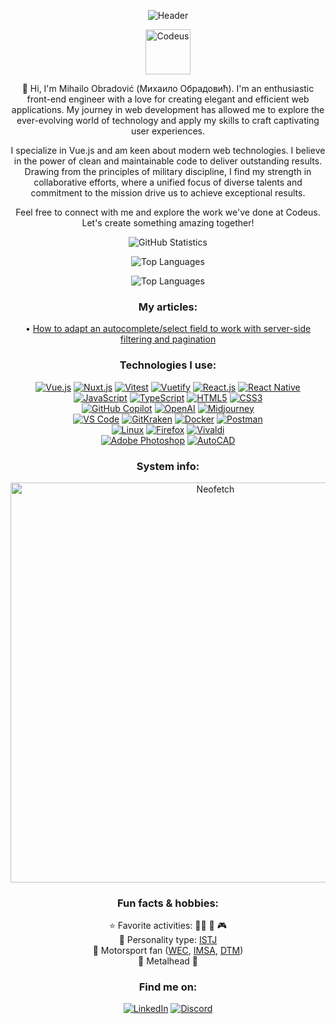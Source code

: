 <p align="center"><img src="https://i.imgur.com/UdBaPev.gif" alt="Header"></p>

<p align="center"><a href="https://codeus.me" target="_blank"><img src="https://codeus.me/img/codeus_logo.png" alt="Codeus" height="72"></a></p>

<p align="center">
  👋 Hi, I'm Mihailo Obradović (Михаило Обрадовић). I'm an enthusiastic front-end engineer with a love for creating elegant and efficient web applications. My journey in web development has allowed me to explore the ever-evolving world of technology and apply my skills to craft captivating user experiences.
</p>

<p align="center">
  I specialize in Vue.js and am keen about modern web technologies. I believe in the power of clean and maintainable code to deliver outstanding results. Drawing from the principles of military discipline, I find my strength in collaborative efforts, where a unified focus of diverse talents and commitment to the mission drive us to achieve exceptional results.
</p>

<p align="center">
  Feel free to connect with me and explore the work we've done at Codeus. Let's create something amazing together!
</p>

<p align="center">
    <img src="https://github-readme-stats.vercel.app/api?username=mihailo-obradovic&show_icons=true&show=reviews,discussions_started,discussions_answered,prs_merged,prs_merged_percentage&theme=tokyonight&border_radius=0&title_color=4fc8f4&text_color=3584c5&icon_color=4fc8f4&border_color=ffffff&card_width=600" alt="GitHub Statistics">
</p>

<p align="center">
   <img src="https://github-readme-stats.vercel.app/api/top-langs/?username=mihailo-obradovic&show_icons=true&theme=tokyonight&border_radius=0&title_color=4fc8f4&text_color=3584c5&icon_color=4fc8f4&border_color=ffffff&card_width=600" alt="Top Languages">
</p>

<p align="center">
   <img src="https://github-profile-trophy.vercel.app/?username=mihailo-obradovic&theme=tokyonight&column=4&margin-w=4&margin-h=4" alt="Top Languages">
</p>

<h3 align="center">My articles:</h3>
<div align="center">• <a href="https://www.amplifyre.com/articles/server-side-filter-and-paginate-autocomplete-select-fields">How to adapt an autocomplete/select field to work with server-side filtering and pagination</a></div>

<h3 align="center">Technologies I use:</h3>
<div align="center">
  <a href="https://vuejs.org/"><img src="https://img.shields.io/badge/Vue.js-4FC08D?style=for-the-badge&logo=vue.js&border_radius=16&logoColor=white" alt="Vue.js"></a>
  <a href="https://nuxt.com/"><img src="https://img.shields.io/badge/Nuxt.js-00C58E?style=for-the-badge&logo=nuxt.js&border_radius=16&logoColor=white" alt="Nuxt.js"></a>
  <a href="https://vitest.dev/"><img src="https://img.shields.io/badge/Vitest-005CFF?style=for-the-badge&logo=vitest&border_radius=16&logoColor=white" alt="Vitest"></a>
  <a href="https://vuetifyjs.com/en/" target="_blank"><img src="https://img.shields.io/badge/Vuetify-1867C0?style=for-the-badge&logo=vuetify&border_radius=16&logoColor=white" alt="Vuetify"></a>
  <a href="https://react.dev/"><img src="https://img.shields.io/badge/React.js-61DAFB?style=for-the-badge&logo=react&border_radius=16&logoColor=black" alt="React.js"></a>
  <a href="https://reactnative.dev/"><img src="https://img.shields.io/badge/React_Native-61DAFB?style=for-the-badge&logo=react&border_radius=16&logoColor=black" alt="React Native"></a>
</div>

<div align="center">
  <a href="https://www.w3schools.com/Js/"><img src="https://img.shields.io/badge/JavaScript-F7DF1E?style=for-the-badge&logo=javascript&border_radius=16&logoColor=black" alt="JavaScript"></a>
  <a href="https://www.w3schools.com/typescript/"><img src="https://img.shields.io/badge/TypeScript-007ACC?style=for-the-badge&logo=typescript&border_radius=16&logoColor=white" alt="TypeScript"></a>
  <a href="https://www.w3schools.com/html/"><img src="https://img.shields.io/badge/HTML5-E34F26?style=for-the-badge&logo=html5&border_radius=16&logoColor=white" alt="HTML5"></a>
  <a href="https://www.w3schools.com/Css/"><img src="https://img.shields.io/badge/CSS3-1572B6?style=for-the-badge&logo=css3&border_radius=16&logoColor=white" alt="CSS3"></a>
</div>

<div align="center">
  <a href="https://copilot.github.com/"><img src="https://img.shields.io/badge/GitHub_Copilot-000000?style=for-the-badge&logo=github&border_radius=16&logoColor=white" alt="GitHub Copilot"></a>
  <a href="https://openai.com/"><img src="https://img.shields.io/badge/OpenAI-e5f1ff?style=for-the-badge&logo=openai&border_radius=16&logoColor=black" alt="OpenAI"></a>
  <a href="https://www.midjourney.com"><img src="https://img.shields.io/badge/Midjourney-060522?style=for-the-badge&logo=sails.js&border_radius=16&logoColor=white" alt="Midjourney"></a>
</div>

<div align="center">
  <a href="https://code.visualstudio.com/"><img src="https://img.shields.io/badge/VS_Code-007ACC?style=for-the-badge&logo=visual-studio-code&border_radius=16&logoColor=white" alt="VS Code"></a>
  <a href="https://www.gitkraken.com/"><img src="https://img.shields.io/badge/GitKraken-179287?style=for-the-badge&logo=gitkraken&border_radius=16&logoColor=white" alt="GitKraken"></a>
  <a href="https://www.docker.com/"><img src="https://img.shields.io/badge/Docker-2496ED?style=for-the-badge&logo=docker&border_radius=16&logoColor=white" alt="Docker"></a>
  <a href="https://www.postman.com/"><img src="https://img.shields.io/badge/Postman-FF6C37?style=for-the-badge&logo=postman&border_radius=16&logoColor=white" alt="Postman"></a>
</div>

<div align="center">
  <a href="https://www.linux.org/"><img src="https://img.shields.io/badge/Linux-FCC624?style=for-the-badge&logo=linux&border_radius=16&logoColor=black" alt="Linux"></a>
  <a href="https://www.mozilla.org/en-US/firefox/new/"><img src="https://img.shields.io/badge/Firefox-FF7139?style=for-the-badge&logo=firefox-browser&border_radius=16&logoColor=white" alt="Firefox"></a>
  <a href="https://vivaldi.com/"><img src="https://img.shields.io/badge/Vivaldi-EF3939?style=for-the-badge&logo=vivaldi&border_radius=16&logoColor=white" alt="Vivaldi"></a>
</div>
  
<div align="center">
  <a href="https://www.adobe.com/products/photoshop.html"><img src="https://img.shields.io/badge/Adobe_Photoshop-31A8FF?style=for-the-badge&logo=adobe-photoshop&border_radius=16&logoColor=white" alt="Adobe Photoshop"></a>
  <a href="https://www.autodesk.com/products/autocad/"><img src="https://img.shields.io/badge/AutoCAD-CA3435?style=for-the-badge&logo=autodesk&border_radius=16&logoColor=white" alt="AutoCAD"></a>
</div>

<h3 align="center">System info:</h3>

<p align="center"><img src="https://i.imgur.com/Gz4bCY5.png" alt="Neofetch" width="640"></p>

<h3 align="center">Fun facts & hobbies:</h3>
<div align="center">
  ⭐ Favorite activities: 🏋️‍♂️ 📖 🎮
</div>
<div align="center">
  🧠 Personality type: <a href="https://www.16personalities.com/istj-personality">ISTJ</a>
</div>
<div align="center">
  🏁 Motorsport fan (<a href="https://www.fiawec.com/">WEC</a>, <a href="https://www.imsa.com/">IMSA</a>, <a href="https://www.dtm.com/en">DTM</a>)
</div>
<div align="center">
  🤘 Metalhead 🤘
</div>

<h3 align="center">Find me on:</h3>
<div align="center">
  <a href="https://www.linkedin.com/in/mihailo-obradovic/"><img src="https://img.shields.io/badge/LinkedIn-0077B5?style=for-the-badge&logo=linkedin&border_radius=16&logoColor=white" alt="LinkedIn"></a>
  <a href="https://www.discord.com/users/Aileron256"><img src="https://img.shields.io/badge/Discord-7289DA?style=for-the-badge&logo=discord&border_radius=16&logoColor=white" alt="Discord"></a>
</div>
